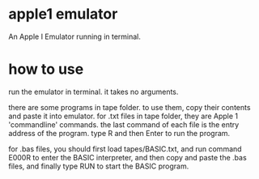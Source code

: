 # apple1 emulator
An Apple I Emulator running in terminal.

# how to use
run the emulator in terminal. it takes no arguments.

there are some programs in tape folder. to use them, copy their contents
and paste it into emulator. for .txt files in tape folder, they are Apple 1 'commandline' commands. the last command of each file is the entry
address of the program. type R and then Enter to run the program.

for .bas files, you should first load tapes/BASIC.txt, and run command E000R to enter the BASIC interpreter, and then copy and paste the .bas files, and finally type RUN to start the BASIC program. 
